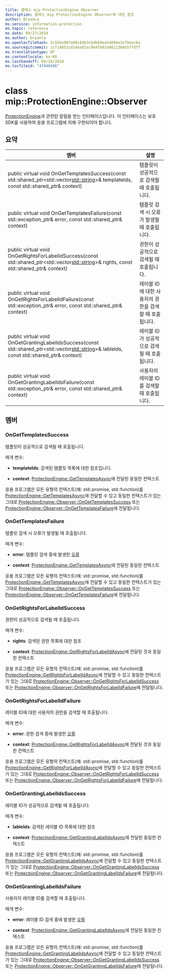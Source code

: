 ```yaml
---
title: 클래스 mip ProtectionEngine Observer
description: 클래스 mip ProtectionEngine Observer에 대한 참조
author: BryanLa
ms.service: information-protection
ms.topic: reference
ms.date: 09/27/2018
ms.author: bryanla
ms.openlocfilehash: 5c5b5e807a80c8db3cbdb69ea5d09da1e79aec6e
ms.sourcegitcommit: 1cf14852cd14ea91ac964fb03a901238455ffdff
ms.translationtype: HT
ms.contentlocale: ko-KR
ms.lasthandoff: 09/28/2018
ms.locfileid: "47446586"
---
```

# <a name="class-mipprotectionengineobserver"></a>class mip::ProtectionEngine::Observer 
[ProtectionEngine](class_mip_protectionengine.md)과 관련된 알림을 받는 인터페이스입니다.
이 인터페이스는 보호 SDK를 사용하여 응용 프로그램에 의해 구현되어야 합니다.
  
## <a name="summary"></a>요약
 멤버                        | 설명                                
--------------------------------|---------------------------------------------
public virtual void OnGetTemplatesSuccess(const std::shared_ptr<std::vector<std::string>>& templateIds, const std::shared_ptr<void>& context)  |  템플릿이 성공적으로 검색될 때 호출됩니다.
public virtual void OnGetTemplatesFailure(const std::exception_ptr& error, const std::shared_ptr<void>& context)  |  템플릿 검색 시 오류가 발생될 때 호출됩니다.
public virtual void OnGetRightsForLabelIdSuccess(const std::shared_ptr<std::vector<std::string>>& rights, const std::shared_ptr<void>& context)  |  권한이 성공적으로 검색될 때 호출됩니다.
public virtual void OnGetRightsForLabelIdFailure(const std::exception_ptr& error, const std::shared_ptr<void>& context)  |  레이블 ID에 대한 사용자의 권한을 검색할 때 호출됩니다.
public virtual void OnGetGrantingLabelIdsSuccess(const std::shared_ptr<std::vector<std::string>>& lableIds, const std::shared_ptr<void>& context)  |  레이블 ID가 성공적으로 검색될 때 호출됩니다.
public virtual void OnGetGrantingLabelIdsFailure(const std::exception_ptr& error, const std::shared_ptr<void>& context)  |  사용자의 레이블 ID를 검색할 때 호출됩니다.
  
## <a name="members"></a>멤버
  
### <a name="ongettemplatessuccess"></a>OnGetTemplatesSuccess
템플릿이 성공적으로 검색될 때 호출됩니다.

매개 변수:  
* **templateIds**: 검색된 템플릿 목록에 대한 참조입니다. 


* **context**: [ProtectionEngine::GetTemplatesAsync](class_mip_protectionengine.md#gettemplatesasync)에 전달된 동일한 컨텍스트


응용 프로그램은 모든 유형의 컨텍스트(예: std::promise, std::function)를 [ProtectionEngine::GetTemplatesAsync](class_mip_protectionengine.md#gettemplatesasync)에 전달할 수 있고 동일한 컨텍스트가 있는 그대로 [ProtectionEngine::Observer::OnGetTemplatesSuccess](class_mip_protectionengine_observer.md#ongettemplatessuccess) 또는 [ProtectionEngine::Observer::OnGetTemplatesFailure](class_mip_protectionengine_observer.md#ongettemplatesfailure)에 전달됩니다.
  
### <a name="ongettemplatesfailure"></a>OnGetTemplatesFailure
템플릿 검색 시 오류가 발생될 때 호출됩니다.

매개 변수:  
* **error**: 템플릿 검색 중에 발생한 [오류](class_mip_error.md) 


* **context**: [ProtectionEngine::GetTemplatesAsync](class_mip_protectionengine.md#gettemplatesasync)에 전달된 동일한 컨텍스트


응용 프로그램은 모든 유형의 컨텍스트(예: std::promise, std::function)를 [ProtectionEngine::GetTemplatesAsync](class_mip_protectionengine.md#gettemplatesasync)에 전달할 수 있고 동일한 컨텍스트가 있는 그대로 [ProtectionEngine::Observer::OnGetTemplatesSuccess](class_mip_protectionengine_observer.md#ongettemplatessuccess) 또는 [ProtectionEngine::Observer::OnGetTemplatesFailure](class_mip_protectionengine_observer.md#ongettemplatesfailure)에 전달됩니다.
  
### <a name="ongetrightsforlabelidsuccess"></a>OnGetRightsForLabelIdSuccess
권한이 성공적으로 검색될 때 호출됩니다.

매개 변수:  
* **rights**: 검색된 권한 목록에 대한 참조 


* **context**: [ProtectionEngine::GetRightsForLabelIdAsync](class_mip_protectionengine.md#getrightsforlabelidasync)에 전달된 것과 동일한 컨텍스트


응용 프로그램은 모든 유형의 컨텍스트(예: std::promise, std::function)를 [ProtectionEngine::GetRightsForLabelIdAsync](class_mip_protectionengine.md#getrightsforlabelidasync)에 전달할 수 있고 동일한 컨텍스트가 있는 그대로 [ProtectionEngine::Observer::OnGetRightsForLabelIdSuccess](class_mip_protectionengine_observer.md#ongetrightsforlabelidsuccess) 또는 [ProtectionEngine::Observer::OnGetRightsForLabelIdFailure](class_mip_protectionengine_observer.md#ongetrightsforlabelidfailure)에 전달됩니다.
  
### <a name="ongetrightsforlabelidfailure"></a>OnGetRightsForLabelIdFailure
레이블 ID에 대한 사용자의 권한을 검색할 때 호출됩니다.

매개 변수:  
* **error**: 권한 검색 중에 발생한 [오류](class_mip_error.md) 


* **context**: [ProtectionEngine::GetRightsForLabelIdAsync](class_mip_protectionengine.md#getrightsforlabelidasync)에 전달된 것과 동일한 컨텍스트


응용 프로그램은 모든 유형의 컨텍스트(예: std::promise, std::function)를 [ProtectionEngine::GetRightsForLabelIdAsync](class_mip_protectionengine.md#getrightsforlabelidasync)에 전달할 수 있고 동일한 컨텍스트가 있는 그대로 [ProtectionEngine::Observer::OnGetRightsForLabelIdSuccess](class_mip_protectionengine_observer.md#ongetrightsforlabelidsuccess) 또는 [ProtectionEngine::Observer::OnGetRightsForLabelIdFailure](class_mip_protectionengine_observer.md#ongetrightsforlabelidfailure)에 전달됩니다.
  
### <a name="ongetgrantinglabelidssuccess"></a>OnGetGrantingLabelIdsSuccess
레이블 ID가 성공적으로 검색될 때 호출됩니다.

매개 변수:  
* **lableIds**: 검색된 레이블 ID 목록에 대한 참조 


* **context**: [ProtectionEngine::GetGrantingLabelIdsAsync](class_mip_protectionengine.md#getgrantinglabelidsasync)에 전달된 동일한 컨텍스트


응용 프로그램은 모든 유형의 컨텍스트(예: std::promise, std::function)를 [ProtectionEngine::GetGrantingLabelIdsAsync](class_mip_protectionengine.md#getgrantinglabelidsasync)에 전달할 수 있고 동일한 컨텍스트가 있는 그대로 [ProtectionEngine::Observer::OnGetGrantingLabelIdsSuccess](class_mip_protectionengine_observer.md#ongetgrantinglabelidssuccess) 또는 [ProtectionEngine::Observer::OnGetGrantingLabelIdsFailure](class_mip_protectionengine_observer.md#ongetgrantinglabelidsfailure)에 전달됩니다.
  
### <a name="ongetgrantinglabelidsfailure"></a>OnGetGrantingLabelIdsFailure
사용자의 레이블 ID를 검색할 때 호출됩니다.

매개 변수:  
* **error**: 레이블 ID 검색 중에 발생한 [오류](class_mip_error.md) 


* **context**: [ProtectionEngine::GetGrantingLabelIdsAsync](class_mip_protectionengine.md#getgrantinglabelidsasync)에 전달된 동일한 컨텍스트


응용 프로그램은 모든 유형의 컨텍스트(예: std::promise, std::function)를 [ProtectionEngine::GetGrantingLabelIdsAsync](class_mip_protectionengine.md#getgrantinglabelidsasync)에 전달할 수 있고 동일한 컨텍스트가 있는 그대로 [ProtectionEngine::Observer::OnGetGrantingLabelIdsSuccess](class_mip_protectionengine_observer.md#ongetgrantinglabelidssuccess) 또는 [ProtectionEngine::Observer::OnGetGrantingLabelIdsFailure](class_mip_protectionengine_observer.md#ongetgrantinglabelidsfailure)에 전달됩니다.